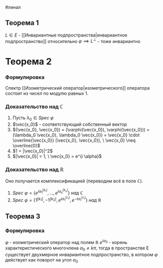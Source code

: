 #линал 
## Теорема 1
$L \in E$ - [[Инвариантные подпространства|инвариантное подпространство]] относительно $\varphi \implies L^{\perp}$  - тоже инвариантно

# Теорема 2
### Формулировка
Спектр [[Изометрический оператор|изометрического]] оператора состоит из чисел по модулю равных 1.
### Доказательство над $\mathbb{C}$
1. Пусть $\lambda_0 \in Spec \ \varphi$
2. $\vec{x_0}$ - соответствующий собственный вектор
3. $(\vec{x_0}, \vec{x_0}) = (\varphi(\vec{x_0}), \varphi(\vec{x_0})) = (\lambda_0 \vec{x_0}, \lambda_0 \vec{x_0}) = \vec{x_0} \cdot \overline{\vec{x_0}} (\vec{x_0}, \vec{x_0}), \ \vec{x_0} \neq \overline{0}$
4. $1 = |\vec{x_0}|^2$
5. $|\vec{x_0}| = 1, \ \vec{x_0} = e^{i \alpha}$
### Доказательство над $\mathbb{R}$
Оно получается комплексификацией (переводим всё в поле $\mathbb{C}$).
1. $Spec \  \varphi = \{ e^{{i \alpha_1}^{[k_1]}}, \dots, e^{{i \alpha_s}^{[k_s]}} \} \ над \ \mathbb{C}$
2. $Spec \ \varphi = \{ 1^{[k_1]}, -1^{[k_2]}, e^{{i \alpha_1}^{[r_1]}}, e^{{-i \alpha_1}^{[r_1]}} \} \ над \ \mathbb{R}$

## Теорема 3
### Формулировка
$\varphi$ - изометрический оператор над полем $\mathbb{R}$
$e^{i \alpha_0}$ - корень характеристического многочлена $\alpha_0 \neq k \pi$, тогда в пространстве E существует двухмерное инвариантное подпространство, в котором $\varphi$ действует как поворот на угол $\alpha_0$
